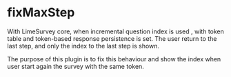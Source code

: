 fixMaxStep
==========

With LimeSurvey core, when incremental question index is used , with token table and token-based response persistence is set. The user return to the last step, and only the index to the last step is shown.

The purpose of this plugin is to fix this behaviour and show the index when user start again the survey with the same token.
